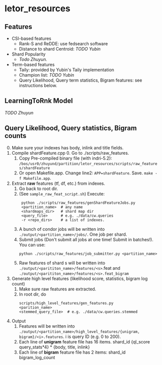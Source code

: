 # letor_resources

## Features
- CSI-based features
    - Rank-S and ReDDE: use fedsearch software
    - Distance to shard Centroid: *TODO Yubin*
- Shard Popularity
    - *Todo Zhuyun.*
- Term-based features
    - Taily: provided by Yubin's Taily implementation
    - Champion list: *TODO Yubin*
    - Query Likelihood, Query term statistics, Bigram features: see instructions below.

## LearningToRnk Model
*TODO Zhuyun*

## Query Likelihood, Query statistics, Bigram counts
0. Make sure your indexes has body, inlink and title fields.
1. Compile shardFeature.cpp
    0. Go to ./scripts/raw_features.
    1. Copy Pre-compiled binary file (with indri-5.2): `/bos/usr0/zhuyund/partition/letor_resources/scripts/raw_features/shardFeature`
    2. Or open Makefile.app. Change line2: `APP=shardFeature`. Save. `make -f Makefile.app`. 
3. Extract **raw** features (tf, df, etc.) from indexes.
    1.  Go back to root dir.
    2.  (See `sample_raw_feat_script.sh`) Execute:
        ```
         python ./scripts/raw_features/genShardFeatureJobs.py
         <partition_name>  # any name
         <shardmaps_dir>   # shard map dir
         <query_file>      # e.g. ./data/cw.queries
         -r <repo_dirs>    # a list of indexes. 
        ``` 
    3.  A bunch of condor jobs will be written into `./output/<partition_name>/jobs/`.  One job per shard. 
    4.  Submit jobs (Don't submit all jobs at one time! Submit in batches!). You can use:
        ```
        python ./scripts/raw_features/job_submitter.py <partition_name>
        ```
    5. Raw features of shard s will be written into `./output/<parititon_name>/features/<s>`.feat and `./output/<parititon_name>/features/<s>.feat_bigram`
3.  Generate high level features (likelihood score, statistics, bigram log count)
    1. Make sure raw features are extracted.
    2. In root dir, do
       ```
       scripts/high_level_features/gen_features.py
       <parition_name>
       <stemmed_query_file>  # e.g. ./data/cw.queries.stemmed
       ```
4. Output
    1. Features will be written into `./output/<partition_name>/high_level_features/{unigram, bigram}/<i>.features`. i is query ID (e.g. 0 to 200). 
    1. Each line of **unigram** feature file has 16 items. shard_id {ql_score query_stats*4} * {body, title, inlink}
    2. Each line of **bigram** feature file has 2 items: shard_id bigram_log_count
